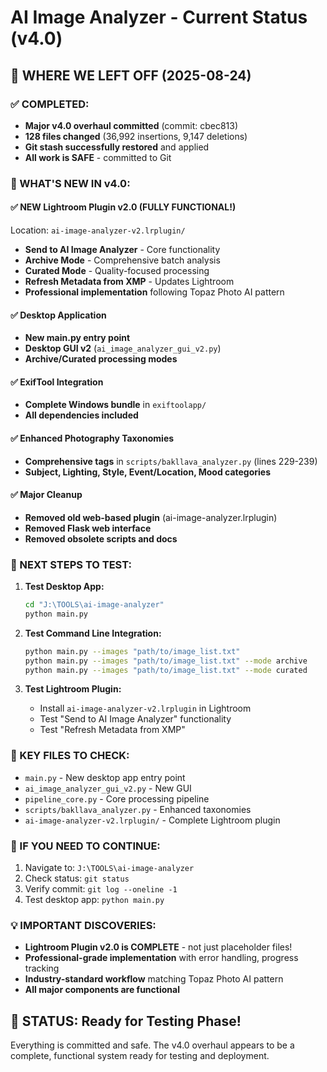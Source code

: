 # AI Image Analyzer - Current Status (v4.0)

## 🎯 WHERE WE LEFT OFF (2025-08-24)

### ✅ COMPLETED:
- **Major v4.0 overhaul committed** (commit: cbec813)
- **128 files changed** (36,992 insertions, 9,147 deletions)
- **Git stash successfully restored** and applied
- **All work is SAFE** - committed to Git

### 🚀 WHAT'S NEW IN v4.0:

#### ✅ NEW Lightroom Plugin v2.0 (FULLY FUNCTIONAL!)
Location: `ai-image-analyzer-v2.lrplugin/`
- **Send to AI Image Analyzer** - Core functionality
- **Archive Mode** - Comprehensive batch analysis
- **Curated Mode** - Quality-focused processing  
- **Refresh Metadata from XMP** - Updates Lightroom
- **Professional implementation** following Topaz Photo AI pattern

#### ✅ Desktop Application
- **New main.py entry point**
- **Desktop GUI v2** (`ai_image_analyzer_gui_v2.py`)
- **Archive/Curated processing modes**

#### ✅ ExifTool Integration
- **Complete Windows bundle** in `exiftoolapp/`
- **All dependencies included**

#### ✅ Enhanced Photography Taxonomies
- **Comprehensive tags** in `scripts/bakllava_analyzer.py` (lines 229-239)
- **Subject, Lighting, Style, Event/Location, Mood categories**

#### ✅ Major Cleanup
- **Removed old web-based plugin** (ai-image-analyzer.lrplugin)
- **Removed Flask web interface**
- **Removed obsolete scripts and docs**

### 🔧 NEXT STEPS TO TEST:

1. **Test Desktop App:**
   ```bash
   cd "J:\TOOLS\ai-image-analyzer"
   python main.py
   ```

2. **Test Command Line Integration:**
   ```bash
   python main.py --images "path/to/image_list.txt"
   python main.py --images "path/to/image_list.txt" --mode archive
   python main.py --images "path/to/image_list.txt" --mode curated
   ```

3. **Test Lightroom Plugin:**
   - Install `ai-image-analyzer-v2.lrplugin` in Lightroom
   - Test "Send to AI Image Analyzer" functionality
   - Test "Refresh Metadata from XMP"

### 📁 KEY FILES TO CHECK:
- `main.py` - New desktop app entry point
- `ai_image_analyzer_gui_v2.py` - New GUI
- `pipeline_core.py` - Core processing pipeline
- `scripts/bakllava_analyzer.py` - Enhanced taxonomies
- `ai-image-analyzer-v2.lrplugin/` - Complete Lightroom plugin

### 🔄 IF YOU NEED TO CONTINUE:
1. Navigate to: `J:\TOOLS\ai-image-analyzer`
2. Check status: `git status`
3. Verify commit: `git log --oneline -1`
4. Test desktop app: `python main.py`

### 💡 IMPORTANT DISCOVERIES:
- **Lightroom Plugin v2.0 is COMPLETE** - not just placeholder files!
- **Professional-grade implementation** with error handling, progress tracking
- **Industry-standard workflow** matching Topaz Photo AI pattern
- **All major components are functional**

## 🎉 STATUS: Ready for Testing Phase!

Everything is committed and safe. The v4.0 overhaul appears to be a complete, functional system ready for testing and deployment.
